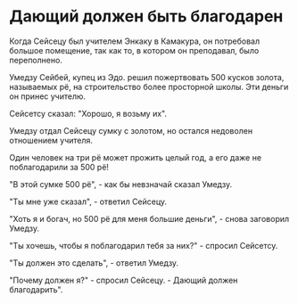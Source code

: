# Дающий должен быть благодарен

Когда Сейсецу был учителем Энкаку в Камакура, он потребовал большое помещение, так как то, в котором он преподавал, было переполнено.

Умедзу Сейбей, купец из Эдо. решил пожертвовать 500 кусков золота, называемых рё, на строительство более просторной школы. Эти деньги он принес учителю.

Сейсетсу сказал: "Хорошо, я возьму их".

Умедзу отдал Сейсецу сумку с золотом, но остался недоволен отношением учителя.

Один человек на три рё может прожить целый год, а его даже не поблагодарили за 500 рё!

"В этой сумке 500 рё", - как бы невзначай сказал Умедзу.

"Ты мне уже сказал", - ответил Сейсецу.

"Хоть я и богач, но 500 рё для меня большие деньги", - снова заговорил Умедзу.

"Ты хочешь, чтобы я поблагодарил тебя за них?" - спросил Сейсетсу.

"Ты должен это сделать", - ответил Умедзу.

"Почему должен я?" - спросил Сейсецу. - Дающий должен благодарить".
